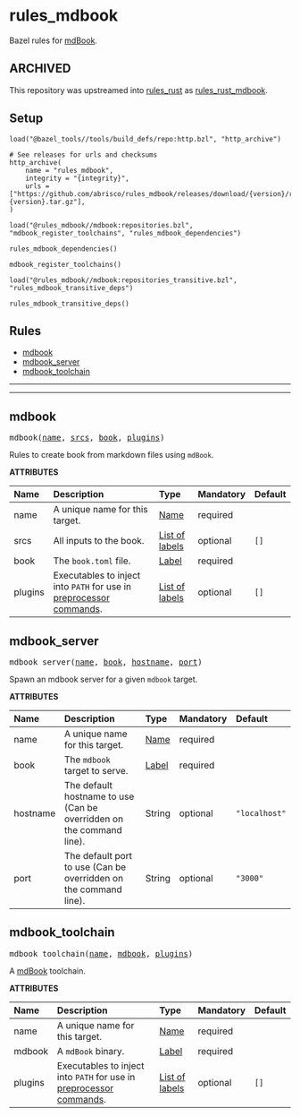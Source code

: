 <!-- Generated with Stardoc: http://skydoc.bazel.build -->

# rules_mdbook

Bazel rules for [mdBook](https://github.com/rust-lang/mdBook).

## ARCHIVED

This repository was upstreamed into [rules_rust](https://github.com/bazelbuild/rules_rust) as [rules_rust_mdbook](https://github.com/bazelbuild/rules_rust/tree/0.56.0/extensions/mdbook).

## Setup

```starlark
load("@bazel_tools//tools/build_defs/repo:http.bzl", "http_archive")

# See releases for urls and checksums
http_archive(
    name = "rules_mdbook",
    integrity = "{integrity}",
    urls = ["https://github.com/abrisco/rules_mdbook/releases/download/{version}/rules_mdbook-{version}.tar.gz"],
)

load("@rules_mdbook//mdbook:repositories.bzl", "mdbook_register_toolchains", "rules_mdbook_dependencies")

rules_mdbook_dependencies()

mdbook_register_toolchains()

load("@rules_mdbook//mdbook:repositories_transitive.bzl", "rules_mdbook_transitive_deps")

rules_mdbook_transitive_deps()
```

## Rules

- [mdbook](#mdbook)
- [mdbook_server](#mdbook_server)
- [mdbook_toolchain](#mdbook_toolchain)

---
---

<a id="mdbook"></a>

## mdbook

<pre>
mdbook(<a href="#mdbook-name">name</a>, <a href="#mdbook-srcs">srcs</a>, <a href="#mdbook-book">book</a>, <a href="#mdbook-plugins">plugins</a>)
</pre>

Rules to create book from markdown files using `mdBook`.

**ATTRIBUTES**


| Name  | Description | Type | Mandatory | Default |
| :------------- | :------------- | :------------- | :------------- | :------------- |
| <a id="mdbook-name"></a>name |  A unique name for this target.   | <a href="https://bazel.build/concepts/labels#target-names">Name</a> | required |  |
| <a id="mdbook-srcs"></a>srcs |  All inputs to the book.   | <a href="https://bazel.build/concepts/labels">List of labels</a> | optional |  `[]`  |
| <a id="mdbook-book"></a>book |  The `book.toml` file.   | <a href="https://bazel.build/concepts/labels">Label</a> | required |  |
| <a id="mdbook-plugins"></a>plugins |  Executables to inject into `PATH` for use in [preprocessor commands](https://rust-lang.github.io/mdBook/format/configuration/preprocessors.html#provide-your-own-command).   | <a href="https://bazel.build/concepts/labels">List of labels</a> | optional |  `[]`  |


<a id="mdbook_server"></a>

## mdbook_server

<pre>
mdbook_server(<a href="#mdbook_server-name">name</a>, <a href="#mdbook_server-book">book</a>, <a href="#mdbook_server-hostname">hostname</a>, <a href="#mdbook_server-port">port</a>)
</pre>

Spawn an mdbook server for a given `mdbook` target.

**ATTRIBUTES**


| Name  | Description | Type | Mandatory | Default |
| :------------- | :------------- | :------------- | :------------- | :------------- |
| <a id="mdbook_server-name"></a>name |  A unique name for this target.   | <a href="https://bazel.build/concepts/labels#target-names">Name</a> | required |  |
| <a id="mdbook_server-book"></a>book |  The `mdbook` target to serve.   | <a href="https://bazel.build/concepts/labels">Label</a> | required |  |
| <a id="mdbook_server-hostname"></a>hostname |  The default hostname to use (Can be overridden on the command line).   | String | optional |  `"localhost"`  |
| <a id="mdbook_server-port"></a>port |  The default port to use (Can be overridden on the command line).   | String | optional |  `"3000"`  |


<a id="mdbook_toolchain"></a>

## mdbook_toolchain

<pre>
mdbook_toolchain(<a href="#mdbook_toolchain-name">name</a>, <a href="#mdbook_toolchain-mdbook">mdbook</a>, <a href="#mdbook_toolchain-plugins">plugins</a>)
</pre>

A [mdBook](https://rust-lang.github.io/mdBook/) toolchain.

**ATTRIBUTES**


| Name  | Description | Type | Mandatory | Default |
| :------------- | :------------- | :------------- | :------------- | :------------- |
| <a id="mdbook_toolchain-name"></a>name |  A unique name for this target.   | <a href="https://bazel.build/concepts/labels#target-names">Name</a> | required |  |
| <a id="mdbook_toolchain-mdbook"></a>mdbook |  A `mdBook` binary.   | <a href="https://bazel.build/concepts/labels">Label</a> | required |  |
| <a id="mdbook_toolchain-plugins"></a>plugins |  Executables to inject into `PATH` for use in [preprocessor commands](https://rust-lang.github.io/mdBook/format/configuration/preprocessors.html#provide-your-own-command).   | <a href="https://bazel.build/concepts/labels">List of labels</a> | optional |  `[]`  |


